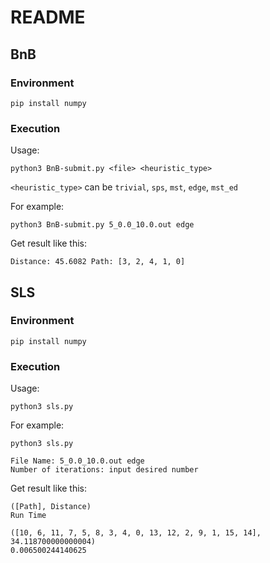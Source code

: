 # README

## BnB

### Environment

```python3
pip install numpy
```

### Execution

Usage:

```
python3 BnB-submit.py <file> <heuristic_type>
```

`<heuristic_type>` can be `trivial`, `sps`, `mst`, `edge`, `mst_ed`

For example:

```python3
python3 BnB-submit.py 5_0.0_10.0.out edge
```

Get result like this:
```
Distance: 45.6082 Path: [3, 2, 4, 1, 0]
```


## SLS

### Environment

```python3
pip install numpy
```

### Execution

Usage:

```
python3 sls.py
```

For example:

```python3
python3 sls.py 

File Name: 5_0.0_10.0.out edge
Number of iterations: input desired number
```

Get result like this:
```
([Path], Distance)
Run Time 

([10, 6, 11, 7, 5, 8, 3, 4, 0, 13, 12, 2, 9, 1, 15, 14], 34.118700000000004)
0.006500244140625
```
